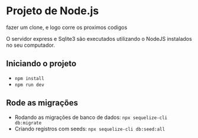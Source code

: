 # Projeto  de Node.js
fazer um clone,  e logo corre os proximos codigos 

O servidor express e Sqlite3 são executados utilizando o NodeJS instalados no seu computador.

## Iniciando o projeto

- `npm install`
- `npm run dev`

## Rode as migrações

- Rodando as migrações de banco de dados: `npx sequelize-cli db:migrate`
- Criando registros com seeds: `npx sequelize-cli db:seed:all`
